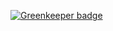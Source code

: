 
[![Greenkeeper badge](https://badges.greenkeeper.io/jonatanlins/delivery-wsmart.svg)](https://greenkeeper.io/)
